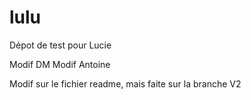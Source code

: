 # lulu
Dépot de test pour Lucie


Modif DM
Modif Antoine

Modif sur le fichier readme, mais faite sur la branche V2